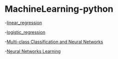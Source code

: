 # MachineLearning-python
-[linear_regression](https://github.com/wkd-lidashuang/MachineLearning-python/blob/master/ex1)

-[logistic_regression](https://github.com/wkd-lidashuang/MachineLearning-python/blob/master/ex2)

-[Multi-class Classification and Neural Networks](https://github.com/wkd-lidashuang/MachineLearning-python/blob/master/ex3)

-[Neural Networks Learning](https://github.com/wkd-lidashuang/MachineLearinng-python/blob/master/ex4)